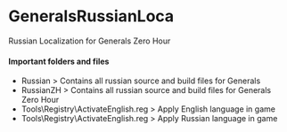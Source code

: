 # GeneralsRussianLoca
Russian Localization for Generals Zero Hour

#### Important folders and files
* Russian > Contains all russian source and build files for Generals
* RussianZH > Contains all russian source and build files for Generals Zero Hour
* Tools\Registry\ActivateEnglish.reg > Apply English language in game
* Tools\Registry\ActivateEnglish.reg > Apply Russian language in game
